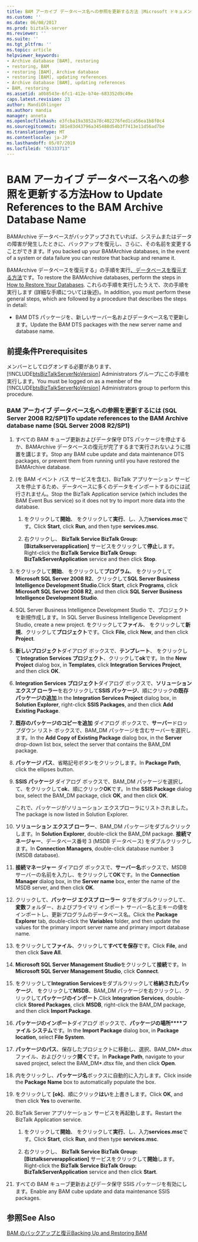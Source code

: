 ```yaml
---
title: BAM アーカイブ データベース名への参照を更新する方法 |Microsoft ドキュメント
ms.custom: ''
ms.date: 06/08/2017
ms.prod: biztalk-server
ms.reviewer: ''
ms.suite: ''
ms.tgt_pltfrm: ''
ms.topic: article
helpviewer_keywords:
- Archive database [BAM], restoring
- restoring, BAM
- restoring [BAM], Archive database
- restoring [BAM], updating references
- Archive database [BAM], updating references
- BAM, restoring
ms.assetid: a0b8543e-6fc1-412e-b74e-683352d9c49e
caps.latest.revision: 23
author: MandiOhlinger
ms.author: mandia
manager: anneta
ms.openlocfilehash: e3fcba19a3852a70c402276fed1ca56ea1b8f0c4
ms.sourcegitcommit: 381e83d43796a345488d54b3f7413e11d56ad7be
ms.translationtype: MT
ms.contentlocale: ja-JP
ms.lasthandoff: 05/07/2019
ms.locfileid: "65333713"
---
```

# <a name="how-to-update-references-to-the-bam-archive-database-name"></a><span data-ttu-id="63cdc-102">BAM アーカイブ データベース名への参照を更新する方法</span><span class="sxs-lookup"><span data-stu-id="63cdc-102">How to Update References to the BAM Archive Database Name</span></span>
<span data-ttu-id="63cdc-103">BAMArchive データベースがバックアップされていれば、システムまたはデータの障害が発生したときに、バックアップを復元し、さらに、その名前を変更することができます。</span><span class="sxs-lookup"><span data-stu-id="63cdc-103">If you backed up your BAMArchive databases, in the event of a system or data failure you can restore that backup and rename it.</span></span>  
  
 <span data-ttu-id="63cdc-104">BAMArchive データベースを復元する」の手順を実行[、データベースを復元する方法](../core/how-to-restore-your-databases.md)です。</span><span class="sxs-lookup"><span data-stu-id="63cdc-104">To restore the BAMArchive databases, perform the steps in [How to Restore Your Databases](../core/how-to-restore-your-databases.md).</span></span> <span data-ttu-id="63cdc-105">これらの手順を実行したうえで、次の手順を実行します (詳細な手順については後述)。</span><span class="sxs-lookup"><span data-stu-id="63cdc-105">In addition, you must perform these general steps, which are followed by a procedure that describes the steps in detail:</span></span>  
  
-   <span data-ttu-id="63cdc-106">BAM DTS パッケージを、新しいサーバー名およびデータベース名で更新します。</span><span class="sxs-lookup"><span data-stu-id="63cdc-106">Update the BAM DTS packages with the new server name and database name.</span></span>  
  
## <a name="prerequisites"></a><span data-ttu-id="63cdc-107">前提条件</span><span class="sxs-lookup"><span data-stu-id="63cdc-107">Prerequisites</span></span>  
 <span data-ttu-id="63cdc-108">メンバーとしてログオンする必要があります、 [!INCLUDE[btsBizTalkServerNoVersion](../includes/btsbiztalkservernoversion-md.md)] Administrators グループにこの手順を実行します。</span><span class="sxs-lookup"><span data-stu-id="63cdc-108">You must be logged on as a member of the [!INCLUDE[btsBizTalkServerNoVersion](../includes/btsbiztalkservernoversion-md.md)] Administrators group to perform this procedure.</span></span>  
  
### <a name="to-update-references-to-the-bam-archive-database-name-sql-server-2008-r2sp1"></a><span data-ttu-id="63cdc-109">BAM アーカイブ データベース名への参照を更新するには (SQL Server 2008 R2/SP1)</span><span class="sxs-lookup"><span data-stu-id="63cdc-109">To update references to the BAM Archive database name (SQL Server 2008 R2/SP1)</span></span>  
  
1.  <span data-ttu-id="63cdc-110">すべての BAM キューブ更新およびデータ保守 DTS パッケージを停止するか、BAMArchive データベースの復元が完了するまで実行されないように措置を講じます。</span><span class="sxs-lookup"><span data-stu-id="63cdc-110">Stop any BAM cube update and data maintenance DTS packages, or prevent them from running until you have restored the BAMArchive database.</span></span>  
  
2.  <span data-ttu-id="63cdc-111">(を BAM イベント バス サービスを含む)、BizTalk アプリケーション サービスを停止するため、データベースに多くのデータをインポートするのには試行されません。</span><span class="sxs-lookup"><span data-stu-id="63cdc-111">Stop the BizTalk Application service (which includes the BAM Event Bus service) so it does not try to import more data into the database.</span></span>  
  
    1.  <span data-ttu-id="63cdc-112">をクリックして**開始**、 をクリックして**実行**、し、入力**services.msc**です。</span><span class="sxs-lookup"><span data-stu-id="63cdc-112">Click **Start**, click **Run**, and then type **services.msc**.</span></span>  
  
    2.  <span data-ttu-id="63cdc-113">右クリックし、 **BizTalk Service BizTalk Group:[Biztalkserverapplication]** サービスをクリックして**停止**します。</span><span class="sxs-lookup"><span data-stu-id="63cdc-113">Right-click the **BizTalk Service BizTalk Group: BizTalkServerApplication** service and then click **Stop**.</span></span>  
  
3.  <span data-ttu-id="63cdc-114">をクリックして**開始**、 をクリックして**プログラム**、 をクリックして**Microsoft SQL Server 2008 R2**、クリックして**SQL Server Business Intelligence Development Studio**.</span><span class="sxs-lookup"><span data-stu-id="63cdc-114">Click **Start**, click **Programs**, click **Microsoft SQL Server 2008 R2**, and then click **SQL Server Business Intelligence Development Studio**.</span></span>  
  
4.  <span data-ttu-id="63cdc-115">SQL Server Business Intelligence Development Studio で、プロジェクトを新規作成します。</span><span class="sxs-lookup"><span data-stu-id="63cdc-115">In SQL Server Business Intelligence Development Studio, create a new project.</span></span> <span data-ttu-id="63cdc-116">をクリックして**ファイル**、 をクリックして**新規**、クリックして**プロジェクト**です。</span><span class="sxs-lookup"><span data-stu-id="63cdc-116">Click **File**, click **New**, and then click **Project**.</span></span>  
  
5.  <span data-ttu-id="63cdc-117">**新しいプロジェクト**ダイアログ ボックスで、**テンプレート**、 をクリックして**Integration Services プロジェクト**、クリックして**ok**です。</span><span class="sxs-lookup"><span data-stu-id="63cdc-117">In the **New Project** dialog box, in **Templates**, click **Integration Services Project**, and then click **OK**.</span></span>  
  
6.  <span data-ttu-id="63cdc-118">**Integration Services プロジェクト**ダイアログ ボックスで、**ソリューション エクスプ ローラー**を右クリックして**SSIS パッケージ**、順にクリック**の既存パッケージの追加**.</span><span class="sxs-lookup"><span data-stu-id="63cdc-118">In the **Integration Services Project** dialog box, in **Solution Explorer**, right-click **SSIS Packages**, and then click **Add Existing Package**.</span></span>  
  
7.  <span data-ttu-id="63cdc-119">**既存のパッケージのコピーを追加** ダイアログ ボックスで、**サーバー**ドロップダウン リスト ボックスで、BAM_DM パッケージを含むサーバーを選択します。</span><span class="sxs-lookup"><span data-stu-id="63cdc-119">In the **Add Copy of Existing Package** dialog box, in the **Server** drop-down list box, select the server that contains the BAM_DM package.</span></span>  
  
8.  <span data-ttu-id="63cdc-120">**パッケージ パス**、省略記号ボタンをクリックします。</span><span class="sxs-lookup"><span data-stu-id="63cdc-120">In **Package Path**, click the ellipses button.</span></span>  
  
9. <span data-ttu-id="63cdc-121">**SSIS パッケージ** ダイアログ ボックスで、BAM_DM パッケージを選択して、をクリックして**ok**、順にクリック**OK**です。</span><span class="sxs-lookup"><span data-stu-id="63cdc-121">In the **SSIS Package** dialog box, select the BAM_DM package, click **OK**, and then click **OK**.</span></span>  
  
     <span data-ttu-id="63cdc-122">これで、パッケージがソリューション エクスプローラにリストされました。</span><span class="sxs-lookup"><span data-stu-id="63cdc-122">The package is now listed in Solution Explorer.</span></span>  
  
10. <span data-ttu-id="63cdc-123">**ソリューション エクスプ ローラー**、BAM_DM パッケージをダブルクリックします。</span><span class="sxs-lookup"><span data-stu-id="63cdc-123">In **Solution Explorer**, double-click the BAM_DM package.</span></span> <span data-ttu-id="63cdc-124">**接続マネージャー**、データベース番号 3 (MSDB データベース) をダブルクリックします。</span><span class="sxs-lookup"><span data-stu-id="63cdc-124">In **Connection Managers**, double-click database number 3 (MSDB database).</span></span>  
  
11. <span data-ttu-id="63cdc-125">**接続マネージャー**  ダイアログ ボックスで、**サーバー名**ボックスで、MSDB サーバーの名前を入力し、をクリックして**OK**です。</span><span class="sxs-lookup"><span data-stu-id="63cdc-125">In the **Connection Manager** dialog box, in the **Server name** box, enter the name of the MSDB server, and then click **OK**.</span></span>  
  
12. <span data-ttu-id="63cdc-126">クリックして、**パッケージ エクスプ ローラー**  タブをダブルクリックして、**変数**フォルダー、およびプライマリ インポート サーバー名と主キーの値をインポートし、更新プログラムのデータベース名。</span><span class="sxs-lookup"><span data-stu-id="63cdc-126">Click the **Package Explorer** tab, double-click the **Variables** folder, and then update the values for the primary import server name and primary import database name.</span></span>  
  
13. <span data-ttu-id="63cdc-127">をクリックして**ファイル**、クリックして**すべてを保存**です。</span><span class="sxs-lookup"><span data-stu-id="63cdc-127">Click **File**, and then click **Save All**.</span></span>  
  
14. <span data-ttu-id="63cdc-128">**Microsoft SQL Server Management Studio**をクリックして**接続**です。</span><span class="sxs-lookup"><span data-stu-id="63cdc-128">In **Microsoft SQL Server Management Studio**, click **Connect**.</span></span>  
  
15. <span data-ttu-id="63cdc-129">をクリックして**Integration Services**をダブルクリックして**格納されたパッケージ**、 をクリックして**MSDB**、BAM_DM パッケージを右クリックし、クリックして**パッケージのインポート**.</span><span class="sxs-lookup"><span data-stu-id="63cdc-129">Click **Integration Services**, double-click **Stored Packages**, click **MSDB**, right-click the BAM_DM package, and then click **Import Package**.</span></span>  
  
16. <span data-ttu-id="63cdc-130">**パッケージのインポート**ダイアログ ボックスで、**パッケージの場所\*\*\*\*ファイル システム**です。</span><span class="sxs-lookup"><span data-stu-id="63cdc-130">In the **Import Package** dialog box, in **Package location**, select **File System**.</span></span>  
  
17. <span data-ttu-id="63cdc-131">**パッケージのパス**、保存したプロジェクトに移動し、選択、BAM_DM\*.dtsx ファイル、およびクリック**開く**です。</span><span class="sxs-lookup"><span data-stu-id="63cdc-131">In **Package Path**, navigate to your saved project, select the BAM_DM\*.dtsx file, and then click **Open**.</span></span>  
  
18. <span data-ttu-id="63cdc-132">内をクリックし、**パッケージ名**ボックスに自動的に入力します。</span><span class="sxs-lookup"><span data-stu-id="63cdc-132">Click inside the **Package Name** box to automatically populate the box.</span></span>  
  
19. <span data-ttu-id="63cdc-133">をクリックして **[ok]**、順にクリック**はい**を上書きします。</span><span class="sxs-lookup"><span data-stu-id="63cdc-133">Click **OK**, and then click **Yes** to overwrite.</span></span>  
  
20. <span data-ttu-id="63cdc-134">BizTalk Server アプリケーション サービスを再起動します。</span><span class="sxs-lookup"><span data-stu-id="63cdc-134">Restart the BizTalk Application service.</span></span>  
  
    1.  <span data-ttu-id="63cdc-135">をクリックして**開始**、 をクリックして**実行**、し、入力**services.msc**です。</span><span class="sxs-lookup"><span data-stu-id="63cdc-135">Click **Start**, click **Run**, and then type **services.msc**.</span></span>  
  
    2.  <span data-ttu-id="63cdc-136">右クリックし、 **BizTalk Service BizTalk Group:[Biztalkserverapplication]** サービスをクリックして**開始**します。</span><span class="sxs-lookup"><span data-stu-id="63cdc-136">Right-click the **BizTalk Service BizTalk Group: BizTalkServerApplication** service and then click **Start**.</span></span>  
  
21. <span data-ttu-id="63cdc-137">すべての BAM キューブ更新およびデータ保守 SSIS パッケージを有効にします。</span><span class="sxs-lookup"><span data-stu-id="63cdc-137">Enable any BAM cube update and data maintenance SSIS packages.</span></span>  
  
## <a name="see-also"></a><span data-ttu-id="63cdc-138">参照</span><span class="sxs-lookup"><span data-stu-id="63cdc-138">See Also</span></span>  
 [<span data-ttu-id="63cdc-139">BAM のバックアップと復元</span><span class="sxs-lookup"><span data-stu-id="63cdc-139">Backing Up and Restoring BAM</span></span>](../core/backing-up-and-restoring-bam.md)